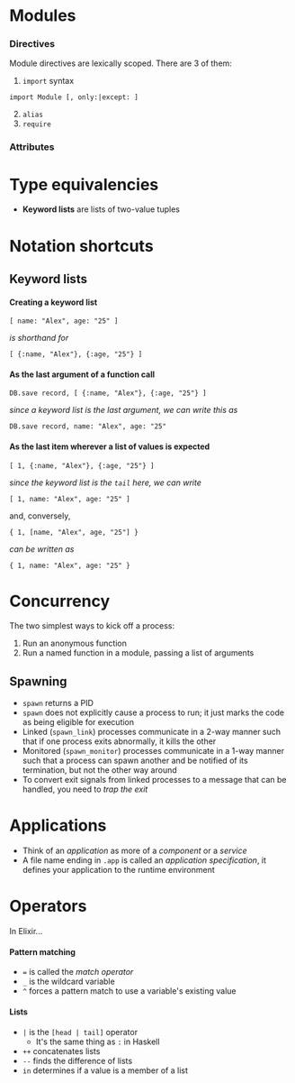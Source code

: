 # Modules

### Directives

Module directives are lexically scoped.
There are 3 of them:

1. `import` syntax

```
import Module [, only:|except: ]
```

2. `alias`
3. `require`

### Attributes




# Type equivalencies

- **Keyword lists** are lists of two-value tuples

# Notation shortcuts

## Keyword lists

#### Creating a keyword list

```
[ name: "Alex", age: "25" ]
```

*is shorthand for*

```
[ {:name, "Alex"}, {:age, "25"} ]
```

#### As the last argument of a function call

```
DB.save record, [ {:name, "Alex"}, {:age, "25"} ]
```
*since a keyword list is the last argument, we can write this as*
```
DB.save record, name: "Alex", age: "25"
```

#### As the last item wherever a list of values is expected

```
[ 1, {:name, "Alex"}, {:age, "25"} ]
```
*since the keyword list is the `tail` here, we can write*
```
[ 1, name: "Alex", age: "25" ]
```
and, conversely,
```
{ 1, [name, "Alex", age, "25"] }
```
*can be written as*
```
{ 1, name: "Alex", age: "25" }
```


# Concurrency

The two simplest ways to kick off a process:

1. Run an anonymous function
2. Run a named function in a module, passing a list of arguments

## Spawning

- `spawn` returns a PID
- `spawn` does not explicitly cause a process to run; it just marks the code as being eligible for execution
- Linked (`spawn_link`) processes communicate in a 2-way manner such that if one process exits abnormally, it kills the other
- Monitored (`spawn_monitor`) processes communicate in a 1-way manner such that a process can spawn another and be notified of its termination, but not the other way around
- To convert exit signals from linked processes to a message that can be handled, you need to *trap the exit*


# Applications

- Think of an *application* as more of a *component* or a *service*
- A file name ending in `.app` is called an *application specification*, it defines your application to the runtime environment


# Operators

In Elixir...

#### Pattern matching

- `=` is called the *match operator*
- `_` is the wildcard variable
- `^` forces a pattern match to use a variable's existing value

#### Lists
- `|` is the `[head | tail]` operator
  - It's the same thing as `:` in Haskell
- `++` concatenates lists
- `--` finds the difference of lists
- `in` determines if a value is a member of a list
